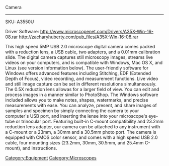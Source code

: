 Camera

------------------------------------------------------------------------

SKU: A3550U

Driver Software:
<http://www.microscopenet.com/Drivers/A35X-Win-16-08.rar>
<http://zacharyhuberty.com/pub_files/A35X-Win-16-08.rar>

This high speed 5MP USB 2.0 microscope digital camera comes packed with
a reduction lens, a USB cable, two adapters, and a 0.01mm calibration
slide. The digital camera captures still microscopy images, streams live
videos on your computers, and is compatible with Windows, Mac OS X, and
Linux (see version information below). The user-friendly software for
Windows offers advanced features including Stitching, EDF (Extended
Depth of Focus), video recording, and measurement functions. Live video
and still image capture can be set in different resolutions
simultaneously. The 0.5X reduction lens allowas for a larger field of
view. You can edit and process images in a manner similar to PhotoShop.
The Windows software included allows you to make notes, shapes,
watermarks, and precise measurements with ease. You can analyze,
present, and share images of samples and specimen by simply connecting
the camera to your computer's USB port, and inserting the lense into
your microscope's eye-tube or trinocular port. Featuring built-in
C-mount compatibility and 23.2mm reduction lens adapter, our camera can
be attached to any instrument with a C-mount or a 23mm, a 30mm and a
30.5mm photo port. The camera is equipped with CMOS color sensor, and
comes with a high speed USB 2.0 cable, four mounting sizes (23.2mm,
30mm, 30.5mm, and 25.4mm C-mount), and instructions.

[Category:Equipment](Category:Equipment)
[Category:Microscopes](Category:Microscopes)
